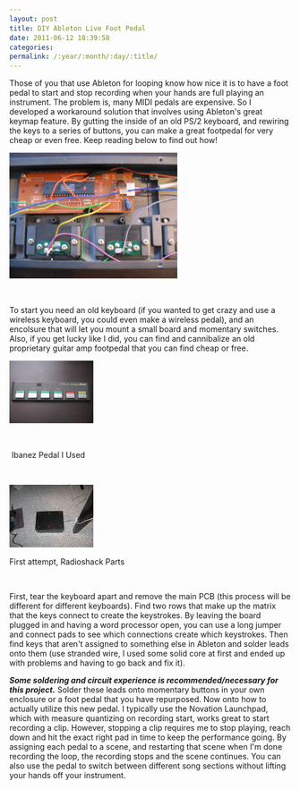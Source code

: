 ```yaml
---
layout: post
title: DIY Ableton Live Foot Pedal
date: 2011-06-12 18:39:58
categories: 
permalink: /:year/:month/:day/:title/
---
```

<p>Those of you that use Ableton for looping know how nice it is to have a foot pedal to start and stop recording when your hands are full playing an instrument. The problem is, many MIDI pedals are expensive. So I developed a workaround solution that involves using Ableton's great keymap feature. By gutting the inside of an old PS/2 keyboard, and rewiring the keys to a series of buttons, you can make a great footpedal for very cheap or even free. Keep reading below to find out how!</p>
<p><a href="/uploads/2011/06/img_0938.jpg"><img class="alignnone size-medium wp-image-288" title="Pedal Inside" src="/uploads/2011/06/img_0938.jpg?w=300" alt="" width="300" height="225" /></a></p>
<p>&nbsp;</p>
<!--more-->
<p>To start you need an old keyboard (if you wanted to get crazy and use a wireless keyboard, you could even make a wireless pedal), and an encolsure that will let you mount a small board and momentary switches. Also, if you get lucky like I did, you can find and cannibalize an old proprietary guitar amp footpedal that you can find cheap or free.</p>
<p><a href="/uploads/2011/06/img_0933.jpg"><img class="alignnone size-thumbnail wp-image-286" title="Ibanez Pedal" src="/uploads/2011/06/img_0933.jpg?w=150" alt="" width="150" height="112" /></a></p>
<p>&nbsp;</p>
<p>&nbsp;Ibanez Pedal I Used</p>
<p>&nbsp;</p>
<p><a href="/uploads/2011/06/img_0909.jpg"><img class="alignnone size-thumbnail wp-image-289" title="First Pedal Attempt" src="/uploads/2011/06/img_0909.jpg?w=150" alt="" width="150" height="112" /></a>&nbsp;</p>
<p>First attempt, Radioshack Parts</p>
<p>&nbsp;</p>
<p>First, tear the keyboard apart and remove the main PCB (this process will be different for different keyboards). Find two rows that make up the matrix that the keys connect to create the keystrokes. By leaving the board plugged in and having a word processor open, you can use a long jumper and connect pads to see which connections create which keystrokes. Then find keys that aren't assigned to something else in Ableton and solder leads onto them (use stranded wire, I used some solid core at first and ended up with problems and having to go back and fix it).</p>
<p><strong><em>Some soldering and circuit experience is recommended/necessary for this project.</em></strong> Solder these leads onto momentary buttons in your own enclosure or a foot pedal that you have repurposed. Now onto how to actually utilize this new pedal. I typically use the Novation Launchpad, which with measure quantizing on recording start, works great to start recording a clip. However, stopping a clip requires me to stop playing, reach down and hit the exact right pad in time to keep the performance going. By assigning each pedal to a scene, and restarting that scene when I'm done recording the loop, the recording stops and the scene continues. You can also use the pedal to switch between different song sections without lifting your hands off your instrument. &nbsp; &nbsp;</p>